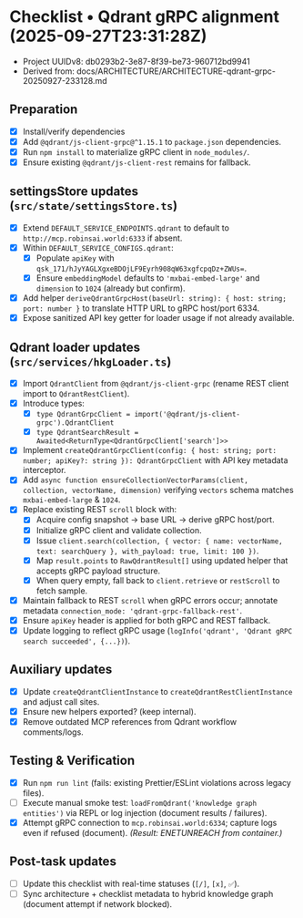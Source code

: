 # Checklist • Qdrant gRPC alignment (2025-09-27T23:31:28Z)
- Project UUIDv8: db0293b2-3e87-8f39-be73-960712bd9941
- Derived from: docs/ARCHITECTURE/ARCHITECTURE-qdrant-grpc-20250927-233128.md

## Preparation
- [x] Install/verify dependencies
- [x] Add `@qdrant/js-client-grpc@^1.15.1` to `package.json` dependencies.
- [x] Run `npm install` to materialize gRPC client in `node_modules/`.
- [x] Ensure existing `@qdrant/js-client-rest` remains for fallback.

## settingsStore updates (`src/state/settingsStore.ts`)
- [x] Extend `DEFAULT_SERVICE_ENDPOINTS.qdrant` to default to `http://mcp.robinsai.world:6333` if absent.
- [x] Within `DEFAULT_SERVICE_CONFIGS.qdrant`:
  - [x] Populate `apiKey` with `qsk_171/hJyYAGLXgxeBDOjLF9Eyrh908qW63xgfcpqDz+ZWUs=`.
  - [x] Ensure `embeddingModel` defaults to `'mxbai-embed-large'` and `dimension` to `1024` (already but confirm).
- [x] Add helper `deriveQdrantGrpcHost(baseUrl: string): { host: string; port: number }` to translate HTTP URL to gRPC host/port 6334.
- [x] Expose sanitized API key getter for loader usage if not already available.

## Qdrant loader updates (`src/services/hkgLoader.ts`)
- [x] Import `QdrantClient` from `@qdrant/js-client-grpc` (rename REST client import to `QdrantRestClient`).
- [x] Introduce types:
  - [x] `type QdrantGrpcClient = import('@qdrant/js-client-grpc').QdrantClient`
  - [x] `type QdrantSearchResult = Awaited<ReturnType<QdrantGrpcClient['search']>>`
- [x] Implement `createQdrantGrpcClient(config: { host: string; port: number; apiKey?: string }): QdrantGrpcClient` with API key metadata interceptor.
- [x] Add `async function ensureCollectionVectorParams(client, collection, vectorName, dimension)` verifying `vectors` schema matches `mxbai-embed-large` & `1024`.
- [x] Replace existing REST `scroll` block with:
  - [x] Acquire config snapshot → base URL → derive gRPC host/port.
  - [x] Initialize gRPC client and validate collection.
  - [x] Issue `client.search(collection, { vector: { name: vectorName, text: searchQuery }, with_payload: true, limit: 100 })`.
  - [x] Map `result.points` to `RawQdrantResult[]` using updated helper that accepts gRPC payload structure.
  - [x] When query empty, fall back to `client.retrieve` or `restScroll` to fetch sample.
- [x] Maintain fallback to REST `scroll` when gRPC errors occur; annotate metadata `connection_mode: 'qdrant-grpc-fallback-rest'`.
- [x] Ensure `apiKey` header is applied for both gRPC and REST fallback.
- [x] Update logging to reflect gRPC usage (`logInfo('qdrant', 'Qdrant gRPC search succeeded', {...})`).

## Auxiliary updates
- [x] Update `createQdrantClientInstance` to `createQdrantRestClientInstance` and adjust call sites.
- [x] Ensure new helpers exported? (keep internal).
- [x] Remove outdated MCP references from Qdrant workflow comments/logs.

## Testing & Verification
- [x] Run `npm run lint` (fails: existing Prettier/ESLint violations across legacy files).
- [ ] Execute manual smoke test: `loadFromQdrant('knowledge graph entities')` via REPL or log injection (document results / failures).
- [x] Attempt gRPC connection to `mcp.robinsai.world:6334`; capture logs even if refused (document). *(Result: ENETUNREACH from container.)*

## Post-task updates
- [ ] Update this checklist with real-time statuses (`[/]`, `[x]`, `✅`).
- [ ] Sync architecture + checklist metadata to hybrid knowledge graph (document attempt if network blocked).
